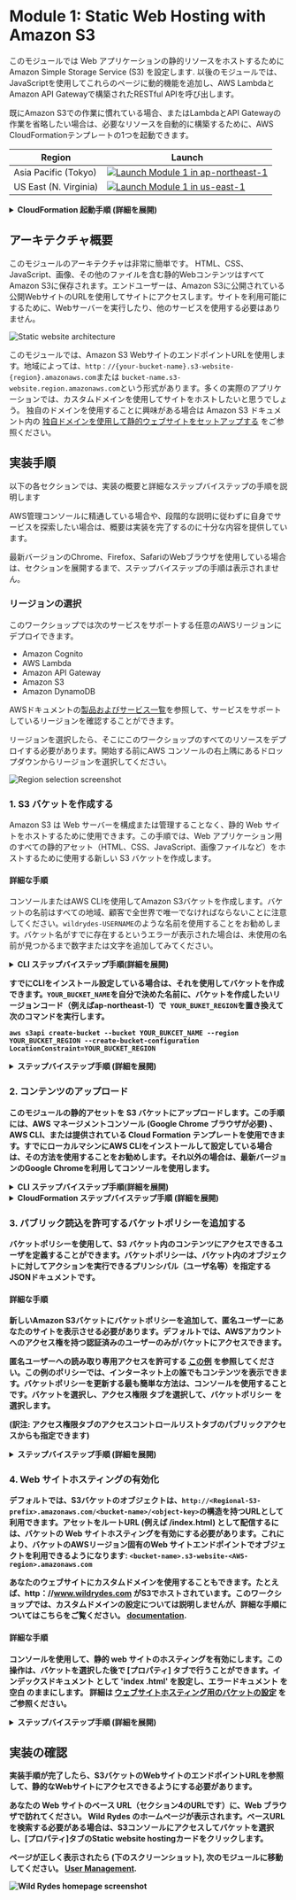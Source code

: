 # Module 1: Static Web Hosting with Amazon S3

このモジュールでは Web アプリケーションの静的リソースをホストするために Amazon Simple Storage Service (S3) を設定します. 以後のモジュールでは、JavaScriptを使用してこれらのページに動的機能を追加し、AWS LambdaとAmazon API Gatewayで構築されたRESTful APIを呼び出します。

既にAmazon S3での作業に慣れている場合、またはLambdaとAPI Gatewayの作業を省略したい場合は、必要なリソースを自動的に構築するために、AWS CloudFormationテンプレートの1つを起動できます。

Region| Launch
------|-----
Asia Pacific (Tokyo) | [![Launch Module 1 in ap-northeast-1](http://docs.aws.amazon.com/AWSCloudFormation/latest/UserGuide/images/cloudformation-launch-stack-button.png)](https://console.aws.amazon.com/cloudformation/home?region=ap-northeast-1#/stacks/new?stackName=wildrydes-webapp-1&templateURL=https://s3.amazonaws.com/wildrydes-ap-northeast-1/WebApplication/1_StaticWebHosting/webapp-static-hosting.yaml)
US East (N. Virginia) | [![Launch Module 1 in us-east-1](http://docs.aws.amazon.com/AWSCloudFormation/latest/UserGuide/images/cloudformation-launch-stack-button.png)](https://console.aws.amazon.com/cloudformation/home?region=us-east-1#/stacks/new?stackName=wildrydes-webapp-1&templateURL=https://s3.amazonaws.com/wildrydes-us-east-1/WebApplication/1_StaticWebHosting/webapp-static-hosting.yaml)

<details>
<summary><strong>CloudFormation 起動手順 (詳細を展開)</strong></summary><p>

1. 好みのリージョンの **Launch Stack** をクリックします。

1. テンプレートの選択ページで **次へ** をクリックします。

1. **Website Bucket Name** に `wildrydes-USERNAME` のような世界で唯一の値を入力し、**次へ** をクリックします。
    ![Speficy Details Screenshot](../images/module1-cfn-specify-details.png)

1. オプションページではすべてデフォルトのままで **次へ** をクリックします。

1. 確認ページでは "AWS CloudFormation によって IAM リソースが作成される場合があることを承認"のボックスを **チェック** し、 **作成** をクリックします。

    ![Acknowledge IAM Screenshot](../images/cfn-ack-iam.png)

    このテンプレートでは、カスタムリソースを使用して静的なWebサイト資産を中央のS3バケットから独自の専用バケットにコピーします。カスタムリソースがアカウントの新しいバケットに書き込むためには、これらのアクセス許可を引き受けられるIAMロールを作成する必要があります。

1. `wildrydes-webapp-1` スタックが `CREATE_COMPLETE` ステータスに変わるまで待ちます。

1. `wildrydes-webapp-1` を選択し, **出力** タブをクリックして WebsiteURL のリンクをクリックします。

1. Wild Rydes のホームページが正しく動作することを確認し、次のモジュールへ移動してください。 [User Management](../2_UserManagement).

</p></details>


## アーキテクチャ概要

このモジュールのアーキテクチャは非常に簡単です。 HTML、CSS、JavaScript、画像、その他のファイルを含む静的WebコンテンツはすべてAmazon S3に保存されます。エンドユーザーは、Amazon S3に公開されている公開WebサイトのURLを使用してサイトにアクセスします。サイトを利用可能にするために、Webサーバーを実行したり、他のサービスを使用する必要はありません。

![Static website architecture](../images/static-website-architecture.png)

このモジュールでは、Amazon S3 WebサイトのエンドポイントURLを使用します。地域によっては、`http：//{your-bucket-name}.s3-website-{region}.amazonaws.com`または `bucket-name.s3-website.region.amazonaws.com`という形式があります。多くの実際のアプリケーションでは、カスタムドメインを使用してサイトをホストしたいと思うでしょう。 独自のドメインを使用することに興味がある場合は Amazon S3 ドキュメント内の [独自ドメインを使用して静的ウェブサイトをセットアップする](https://docs.aws.amazon.com/ja_jp/AmazonS3/latest/dev/website-hosting-custom-domain-walkthrough.html) をご参照ください。

## 実装手順

以下の各セクションでは、実装の概要と詳細なステップバイステップの手順を説明します

AWS管理コンソールに精通している場合や、段階的な説明に従わずに自身でサービスを探索したい場合は、概要は実装を完了するのに十分な内容を提供しています。

最新バージョンのChrome、Firefox、SafariのWebブラウザを使用している場合は、セクションを展開するまで、ステップバイステップの手順は表示されません。

### リージョンの選択

このワークショップでは次のサービスをサポートする任意のAWSリージョンにデプロイできます。

- Amazon Cognito
- AWS Lambda
- Amazon API Gateway
- Amazon S3
- Amazon DynamoDB

AWSドキュメントの[製品およびサービス一覧](https://aws.amazon.com/about-aws/global-infrastructure/regional-product-services/)を参照して、サービスをサポートしているリージョンを確認することができます。

リージョンを選択したら、そこにこのワークショップのすべてのリソースをデプロイする必要があります。開始する前にAWS コンソールの右上隅にあるドロップダウンからリージョンを選択してください。

![Region selection screenshot](../images/region-selection.png)

### 1. S3 バケットを作成する

Amazon S3 は Web サーバーを構成または管理することなく、静的 Web サイトをホストするために使用できます。この手順では、Web アプリケーション用のすべての静的アセット（HTML、CSS、JavaScript、画像ファイルなど）をホストするために使用する新しい S3 バケットを作成します。

#### 詳細な手順

コンソールまたはAWS CLIを使用してAmazon S3バケットを作成します。バケットの名前はすべての地域、顧客で全世界で唯一でなければならないことに注意してください。`wildrydes-USERNAME`のような名前を使用することをお勧めします。バケット名がすでに存在するというエラーが表示された場合は、未使用の名前が見つかるまで数字または文字を追加してみてください。

<details>
<summary><strong>CLI ステップバイステップ手順(詳細を展開)

すでにCLIをインストール設定している場合は、それを使用してバケットを作成できます。`YOUR_BUCKET_NAME`を自分で決めた名前に、バケットを作成したいリージョンコード（例えばap-northeast-1）で` YOUR_BUKET_REGION`を置き換えて次のコマンドを実行します。

    aws s3api create-bucket --bucket YOUR_BUKCET_NAME --region YOUR_BUCKET_REGION --create-bucket-configuration LocationConstraint=YOUR_BUCKET_REGION

</p></details>

<details>
<summary><strong>ステップバイステップ手順 (詳細を展開)</strong></summary><p>

1. AWS マネージメントコンソールで **サービス** から ストレージの下にある **S3** を選択します。

1. **+バケットを作成する** を選択します。

1. `wildrydes-USERNAME`のような全世界で唯一の名前をバケット名に指定します。

1. このワークショップで利用するリージョンを選択します。

1. "既存のバケットから設定をコピー" を **選択せず**、ダイアログの左下にある **作成** を押します。

    ![Create bucket screenshot](../images/create-bucket.png)

</p></details>

### 2. コンテンツのアップロード

このモジュールの静的アセットを S3 バケットにアップロードします。この手順には、AWS マネージメントコンソール (Google Chrome ブラウザが必要) 、AWS CLI、または提供されている Cloud Formation テンプレートを使用できます。すでにローカルマシンにAWS CLIをインストールして設定している場合は、その方法を使用することをお勧めします。それ以外の場合は、最新バージョンのGoogle Chromeを利用してコンソールを使用します。

<details>
<summary><strong>CLI ステップバイステップ手順(詳細を展開)</strong></summary><p>

すでにCLIをインストール設定している場合は、それを使用して`s3://wildrydes-us-east-1/WebApplication/1_StaticWebHosting/website`から必要な Web アセットをバケットにコピーできます。

前のセクションで使用したバケット名で `YOUR_BUCKET_NAME`を置き換え、バケットを作成したリージョンコード（例えばap-northeast-1）で`YOUR_BUKET_REGION`を置き換えて次のコマンドを実行します。

    aws s3 sync aws-serverless-workshops/WebApplication/1_StaticWebHosting/website s3://YOUR_BUCKET_NAME --region YOUR_BUCKET_REGION

コマンドが成功した場合は、バケットにコピーされたオブジェクトのリストが表示されます。
</p></details>

<details>
<summary><strong>CloudFormation ステップバイステップ手順 (詳細を展開)</strong></summary><p>

上記のいずれの方法も使用できない場合は、必要なアセットをS3バケットにコピーするために、提供された CloudFormation テンプレートを起動することができます。

Region| Launch
------|-----
Asia Pacific (Tokyo) | [![Launch Module 1 in ap-northeast-1](http://docs.aws.amazon.com/AWSCloudFormation/latest/UserGuide/images/cloudformation-launch-stack-button.png)](https://console.aws.amazon.com/cloudformation/home?region=ap-northeast-1#/stacks/new?stackName=wildrydes-copy-objects&templateURL=https://s3.amazonaws.com/wildrydes-ap-northeast-1/WebApplication/1_StaticWebHosting/webapp-copy-objects.yaml)
US East (N. Virginia) | [![Launch Module 1 in us-east-1](http://docs.aws.amazon.com/AWSCloudFormation/latest/UserGuide/images/cloudformation-launch-stack-button.png)](https://console.aws.amazon.com/cloudformation/home?region=us-east-1#/stacks/new?stackName=wildrydes-copy-objects&templateURL=https://s3.amazonaws.com/wildrydes-us-east-1/WebApplication/1_StaticWebHosting/webapp-copy-objects.yaml)

1. Webサイト用のバケットを作成したリージョンの **Launch Stack** をクリックします。

1. テンプレートの選択ページで **次へ** をクリックします。

1. **Website Bucket Name** に 自分の S3 バケット名 (例えば、`wildrydes-yourname`) を入力し、**次へ** をクリックします。

1. オプションページではすべてデフォルトのままで **次へ** をクリックします。

1. 確認ページでは "AWS CloudFormation によって IAM リソースが作成される場合があることを承認"のボックスを **チェック** し、 **作成** をクリックします。

    ![Acknowledge IAM Screenshot](../images/cfn-ack-iam.png)

    このテンプレートでは、カスタムリソースを使用して静的なWebサイト資産を中央のS3バケットから独自の専用バケットにコピーします。カスタムリソースがアカウントの新しいバケットに書き込むためには、これらのアクセス許可を引き受けられるIAMロールを作成する必要があります。

1. `wildrydes-copy-objects` スタックが `CREATE_COMPLETE` ステータスに変わるのを待ちます.

</p></details>

### 3. パブリック読込を許可するバケットポリシーを追加する

バケットポリシーを使用して、S3 バケット内のコンテンツにアクセスできるユーザを定義することができます。バケットポリシーは、バケット内のオブジェクトに対してアクションを実行できるプリンシパル（ユーザ名等）を指定するJSONドキュメントです。

#### 詳細な手順

新しいAmazon S3バケットにバケットポリシーを追加して、匿名ユーザーにあなたのサイトを表示させる必要があります。デフォルトでは、AWSアカウントへのアクセス権を持つ認証済みのユーザーのみがバケットにアクセスできます。

匿名ユーザーへの読み取り専用アクセスを許可する [この例](https://docs.aws.amazon.com/ja_jp/AmazonS3/latest/dev/example-bucket-policies.html#example-bucket-policies-use-case-2) を参照してください。この例のポリシーでは、インターネット上の誰でもコンテンツを表示できます。バケットポリシーを更新する最も簡単な方法は、コンソールを使用することです。バケットを選択し、**アクセス権限** タブを選択して、**バケットポリシー** を選択します。

(訳注: **アクセス権限**タブの**アクセスコントロールリスト**タブのパブリックアクセスからも指定できます)

<details>
<summary><strong>ステップバイステップ手順 (詳細を展開)</strong></summary><p>

1. S3 コンソールで、 セクション1で自身が作成したバケットを選択します。

1. **アクセス権限** タブから **Bucket Policy** を選択します。.

1. 次のポリシードキュメントをバケットポリシーエディタに入力して、`YOUR_BUCKET_NAME` をセクション1で作成したバケットの名前に置き換えます。

    ```json
    {
        "Version": "2012-10-17",
        "Statement": [
            {
                "Effect": "Allow",
                "Principal": "*",
                "Action": "s3:GetObject",
                "Resource": "arn:aws:s3:::YOUR_BUCKET_NAME/*"
            }
        ]
    }
    ```

    ![Update bucket policy screenshot](../images/update-bucket-policy.png)

1. **保存** を選択します。

</p></details>

### 4. Web サイトホスティングの有効化

デフォルトでは、S3バケットのオブジェクトは、`http://<Regional-S3-prefix>.amazonaws.com/<bucket-name>/<object-key>`の構造を持つURLとして利用できます。アセットをルートURL (例えば /index.html) として配信するには、バケットの Web サイトホスティングを有効にする必要があります。これにより、バケットのAWSリージョン固有のWeb サイトエンドポイントでオブジェクトを利用できるようになります:
`<bucket-name>.s3-website-<AWS-region>.amazonaws.com`

あなたのウェブサイトにカスタムドメインを使用することもできます。たとえば、http：//www.wildrydes.com がS3でホストされています。このワークショップでは、カスタムドメインの設定については説明しませんが、詳細な手順についてはこちらをご覧ください。 [documentation](https://docs.aws.amazon.com/ja_jp/AmazonS3/latest/dev/website-hosting-custom-domain-walkthrough.html).

#### 詳細な手順

コンソールを使用して、静的 web サイトのホスティングを有効にします。この操作は、バケットを選択した後で [プロパティ] タブで行うことができます。**インデックスドキュメント** として **'index .html'** を設定し、**エラードキュメント** を **空白** のままにします。 詳細は [ウェブサイトホスティング用のバケットの設定](https://docs.aws.amazon.com/ja_jp/AmazonS3/latest/dev/HowDoIWebsiteConfiguration.html) をご参照ください。

<details>
<summary><strong>ステップバイステップ手順 (詳細を展開)</strong></summary><p>

1. S3 コンソールのバケット詳細ページから **プロパティ** タブを選択します。

1. **Static website hosting** カードを選択します。

1. **このバケットを使用してウェブサイトをホストする** を選択し、 **インデックスドキュメント**に`index.html`を残りのフィールドは空白にしておきます。

1. ダイアログの上部にある **エンドポイント** URL を **保存** をクリックする前にメモしておきます。ワークショップではこのURLをWebアプリケーションを表示するために使用します。以後はこのURLをあなたの Web サイトのベース URLを呼びます。

1. **保存** をクリックして変更を保存します。

    ![Enable website hosting screenshot](../images/enable-website-hosting.png)

</p></details>


## 実装の確認

実装手順が完了したら、S3バケットのWebサイトのエンドポイントURLを参照して、静的なWebサイトにアクセスできるようにする必要があります。

あなたの Web サイトのベース URL（セクション4のURLです）に、Web ブラウザで訪れてください。 Wild Rydes のホームページが表示されます。ベースURLを検索する必要がある場合は、S3コンソールにアクセスしてバケットを選択し、**[プロパティ]**タブの**Static website hosting**カードをクリックします。

ページが正しく表示されたら (下のスクリーンショット), 次のモジュールに移動してください。 [User Management](../2_UserManagement).

![Wild Rydes homepage screenshot](../images/wildrydes-homepage.png)
